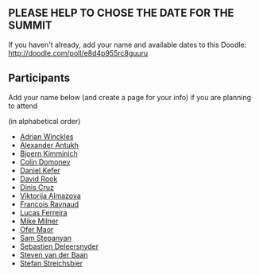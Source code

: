 ## PLEASE HELP TO CHOSE THE DATE FOR THE SUMMIT

If you haven't already, add your name and available dates to this Doodle: http://doodle.com/poll/e8d4p955rc8guuru

## Participants

Add your name below (and create a page for your info) if you are planning to attend

(in alphabetical order)

* [Adrian Winckles](Adrian-Winckles.md)
* [Alexander Antukh](Alexander-Antukh.md)
* [Bjoern Kimminich](Bjoern-Kimminich.md)
* [Colin Domoney](Colin-Domoney.md)
* [Daniel Kefer](Daniel-Kefer.md)
* [David Rook](David-Rook.md)
* [Dinis Cruz](Dinis-Cruz.md)
* [Viktorija Almazova](Viktorija-Almazova.md)
* [Francois Raynaud](Francois-Raynaud.md)
* [Lucas Ferreira](Lucas-Ferreira.md)
* [Mike Milner](Mike-Milner.md)
* [Ofer Maor](Ofer-Maor.md)
* [Sam Stepanyan](Sam-Stepanyan.md)
* [Sebastien Deleersnyder](Sebastien-Deleersnyder.md)
* [Steven van der Baan](Steven-van-der-Baan.md)
* [Stefan Streichsbier](Stefan-Streichsbier.md)
